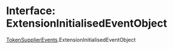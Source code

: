 # Interface: ExtensionInitialisedEventObject

[TokenSupplierEvents](../modules/TokenSupplierEvents.md).ExtensionInitialisedEventObject
